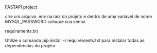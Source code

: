 FASTAPI project

crie um arquivo .env na raiz do projeto e
dentro de uma variavel de nome MYSQL_PASSWORD coloque sua senha

requirements.txt

Utilize o comando pip install -r requirements.txt para instalar todas as dependencias do projeto
